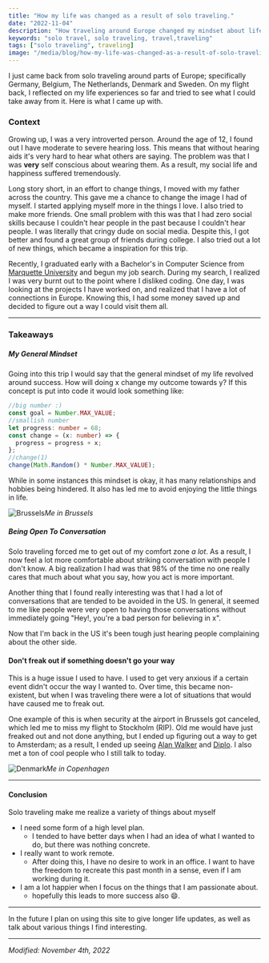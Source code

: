 ```yaml
---
title: "How my life was changed as a result of solo traveling."
date: "2022-11-04"
description: "How traveling around Europe changed my mindset about life."
keywords: "solo travel, solo traveling, travel,traveling"
tags: ["solo traveling", traveling]
image: "/media/blog/how-my-life-was-changed-as-a-result-of-solo-traveling/me.jpg"
---
```


I just came back from solo traveling around parts of Europe; specifically Germany, Belgium, The Netherlands, Denmark and Sweden. On my flight back, I reflected on my life experiences so far and tried to see what I could take away from it. Here is what I came up with.

### Context

Growing up, I was a very introverted person. Around the age of 12, I found out I have moderate to severe hearing loss. This means that without hearing aids it's very hard to hear what others are saying. The problem was that I was **very** self conscious about wearing them. As a result, my social life and happiness suffered tremendously.

Long story short, in an effort to change things, I moved with my father across the country. This gave me a chance to change the image I had of myself. I started applying myself more in the things I love. I also tried to make more friends. One small problem with this was that I had zero social skills because I couldn't hear people in the past because I couldn't hear people. I was literally that cringy dude on social media. Despite this, I got better and found a great group of friends during college. I also tried out a lot of new things, which became a inspiration for this trip.

Recently, I graduated early with a Bachelor's in Computer Science from [Marquette University](https://www.marquette.edu/) and begun my job search. During my search, I realized I was very burnt out to the point where I disliked coding. One day, I was looking at the projects I have worked on, and realized that I have a lot of connections in Europe. Knowing this, I had some money saved up and decided to figure out a way I could visit them all.

---

### Takeaways

##### My General Mindset

Going into this trip I would say that the general mindset of my life revolved around success. How will doing x change my outcome towards y? If this concept is put into code it would look something like:

```ts
//big number :)
const goal = Number.MAX_VALUE;
//smallish number
let progress: number = 68;
const change = (x: number) => {
  progress = progress + x;
};
//change(1)
change(Math.Random() * Number.MAX_VALUE);
```

While in some instances this mindset is okay, it has many relationships and hobbies being hindered. It also has led me to avoid enjoying the little things in life.

![Brussels](/media/blog/how-my-life-was-changed-as-a-result-of-solo-traveling/me.jpg)_Me in Brussels_

##### Being Open To Conversation

Solo traveling forced me to get out of my comfort zone _a lot_. As a result, I now feel a lot more comfortable about striking conversation with people I don't know. A big realization I had was that 98% of the time no one really cares that much about what you say, how you act is more important.

Another thing that I found really interesting was that I had a lot of conversations that are tended to be avoided in the US. In general, it seemed to me like people were very open to having those conversations without immediately going "Hey!, you're a bad person for believing in x".

Now that I'm back in the US it's been tough just hearing people complaining about the other side.

#### Don't freak out if something doesn't go your way

This is a huge issue I used to have. I used to get very anxious if a certain event didn't occur the way I wanted to. Over time, this became non-existent, but when I was traveling there were a lot of situations that would have caused me to freak out.

One example of this is when security at the airport in Brussels got canceled, which led me to miss my flight to Stockholm (RIP). Old me would have just freaked out and not done anything, but I ended up figuring out a way to get to Amsterdam; as a result, I ended up seeing [Alan Walker](https://open.spotify.com/artist/7vk5e3vY1uw9plTHJAMwjN?si=0ocllsUoQI2eX3mgZNfjow) and [Diplo](https://open.spotify.com/artist/5fMUXHkw8R8eOP2RNVYEZX?si=cQqPLtSYQb296djpuXI_Nw). I also met a ton of cool people who I still talk to today.

![Denmark](/media/blog/how-my-life-was-changed-as-a-result-of-solo-traveling/denmark.jpg)_Me in Copenhagen_

---

#### Conclusion

Solo traveling make me realize a variety of things about myself

- I need some form of a high level plan.
  - I tended to have better days when I had an idea of what I wanted to do, but there was nothing concrete.
- I really want to work remote.
  - After doing this, I have no desire to work in an office. I want to have the freedom to recreate this past month in a sense, even if I am working during it.
- I am a lot happier when I focus on the things that I am passionate about.
  - hopefully this leads to more success also 😄.

---

In the future I plan on using this site to give longer life updates, as well as talk about various things I find interesting.

---

_Modified: November 4th, 2022_
